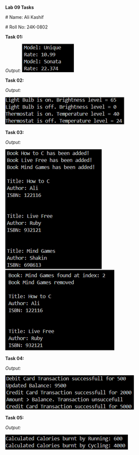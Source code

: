 **Lab 09 Tasks**

\# Name: Ali Kashif

\# Roll No: 24K-0802

**Task 01:**

*Output:*
![](./images/image6.png)

**Task 02:**

*Output:*

![](./images/image4.png)

**Task 03:**

*Output:*

![](./images/image3.png)[](url)![](./images/image2.png)

**Task 04:**

*Output:*

![](./images/image5.png)

**Task 05:**

*Output:*

![](./images/image1.png)
